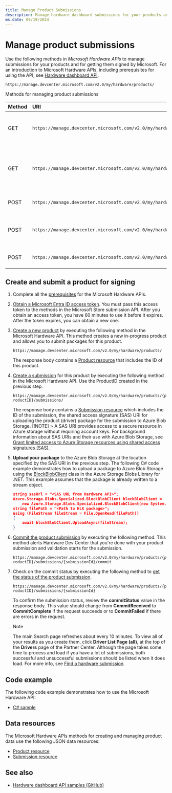 ```yaml
---
title: Manage Product Submissions
description: Manage hardware dashboard submissions for your products and get them signed by Microsoft.
ms.date: 09/19/2024
---
```


# Manage product submissions

Use the following methods in *Microsoft Hardware APIs* to manage submissions for your products and for getting them signed by Microsoft. For an introduction to Microsoft Hardware APIs, including prerequisites for using the API, see [Hardware dashboard API](dashboard-api.md).

`https://manage.devcenter.microsoft.com/v2.0/my/hardware/products/`

Methods for managing product submissions

| Method | URI | Description |
|:-|:-|:-|
| GET | `https://manage.devcenter.microsoft.com/v2.0/my/hardware/products/{productID}` | [Get status/data for a specific product](get-a-product.md) |
| GET | `https://manage.devcenter.microsoft.com/v2.0/my/hardware/products/{productID}/submissions/{submissionId}` | [Get status/data for a specific submission of a product](get-a-submission.md) |
| POST | `https://manage.devcenter.microsoft.com/v2.0/my/hardware/products` | [Create a new product](create-a-new-product.md) |
| POST | `https://manage.devcenter.microsoft.com/v2.0/my/hardware/products/{productID}/submissions/` | [Create a new submission for a product](create-a-new-submission-for-a-product.md) |
| POST | `https://manage.devcenter.microsoft.com/v2.0/my/hardware/products/{productID}/submissions/{submissionId}/commit` | [Commit a product submission](commit-a-product-submission.md) |

## Create and submit a product for signing

1. Complete all the [prerequisites](dashboard-api.md) for the Microsoft Hardware APIs.

1. [Obtain a Microsoft Entra ID access token](dashboard-api.md#obtain-a-microsoft-entra-id-access-token). You must pass this access token to the methods in the Microsoft Store submission API. After you obtain an access token, you have 60 minutes to use it before it expires. After the token expires, you can obtain a new one.

1. [Create a new product](create-a-new-product.md) by executing the following method in the Microsoft Hardware API. This method creates a new in-progress product and allows you to submit packages for this product.

    `https://manage.devcenter.microsoft.com/v2.0/my/hardware/products/`

    The response body contains a [Product resource](get-product-data.md#product-resource) that includes the ID of this product.

1. [Create a submission](create-a-new-submission-for-a-product.md) for this product by executing the following method in the Microsoft Hardware API. Use the ProductID created in the previous step.

    `https://manage.devcenter.microsoft.com/v2.0/my/hardware/products/{productID}/submissions/`

    The response body contains a [Submission resource](get-product-data.md#submission-resource) which includes the ID of the submission, the shared access signature (SAS) URI for uploading the product (driver) package for the submission to Azure Blob Storage. [!NOTE] > A SAS URI provides access to a secure resource in Azure storage without requiring account keys. For background information about SAS URIs and their use with Azure Blob Storage, see [Grant limited access to Azure Storage resources using shared access signatures (SAS)](/azure/storage/common/storage-sas-overview).

1. **Upload your package** to the Azure Blob Storage at the location specified by the SAS URI in the previous step.
The following C# code example demonstrates how to upload a package to Azure Blob Storage using the [BlockBlobClient](/dotnet/api/azure.storage.blobs.specialized.blockblobclient/) class in the Azure Storage Blobs Library for .NET. This example assumes that the package is already written to a stream object.

    ```json
    string sasUrl = "<SAS URL from Hardware API>";
    Azure.Storage.Blobs.Specialized.BlockBlobClient blockBlobClient =
        new Azure.Storage.Blobs.Specialized.BlockBlobClient(new System.Uri(sasUrl));
    string filePath = "<Path to HLK package>";
    using (FileStream fileStream = File.OpenRead(filePath))
    { 
        await blockBlobClient.UploadAsync(fileStream);
    }
    ```

1. [Commit the product submission](commit-a-product-submission.md) by executing the following method. This method alerts Hardware Dev Center that you're done with your product submission and validation starts for the submission.

    `https://manage.devcenter.microsoft.com/v2.0/my/hardware/products/{productID}/submissions/{submissionId}/commit`

1. Check on the commit status by executing the following method to [get the status of the product submission](get-a-submission.md).

    `https://manage.devcenter.microsoft.com/v2.0/my/hardware/products/{productID}/submissions/{submissionId}`

    To confirm the submission status, review the **commitStatus** value in the response body. This value should change from **CommitReceived** to **CommitComplete** if the request succeeds or to **CommitFailed** if there are errors in the request.

   >[!NOTE]
   >The main Search page refreshes about every 10 minutes. To view all of your results as you create them, click **Driver List Page (all)**, at the top of the **Drivers** page of the Partner Center. Although the page takes some time to process and load if you have a lot of submissions, both successful and unsuccessful submissions should be listed when it does load. For more info, see [Find a hardware submission](./hardware-submissions-view.md).

## Code example

The following code example demonstrates how to use the Microsoft Hardware API:

- [C# sample](https://download.microsoft.com/download/C/F/4/CF404E53-87A0-4204-BA13-A64B09A237C1/HardwareApiCSharpSample.zip)

## Data resources

The Microsoft Hardware APIs methods for creating and managing product data use the following JSON data resources:

- [Product resource](get-product-data.md#product-resource)
- [Submission resource](get-product-data.md#submission-resource)

## See also

- [Hardware dashboard API samples (GitHub)](https://aka.ms/hpc_async_api_samples)

